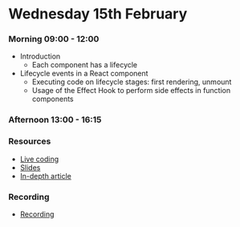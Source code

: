 # Wednesday 15th February

### Morning 09:00 - 12:00
  
  - Introduction
    - Each component has a lifecycle
- Lifecycle events in a React component 
   - Executing code on lifecycle stages: first rendering, unmount
   - Usage of the Effect Hook to perform side effects in function components

### Afternoon 13:00 - 16:15



### Resources
- [Live coding](https://github.com/FBWE22-E08/SPA-Lessons/tree/main/2%2015.02%20example-use-effect)
- [Slides](https://docs.google.com/presentation/d/15znWgS1OuIEAHsia-RejhtT9GroIQH_pgZCezeHcc94/edit#slide=id.g20882762794_0_220)
- [In-depth article](https://dmitripavlutin.com/react-useeffect-explanation)



### Recording
- [Recording](https://us02web.zoom.us/rec/share/3pv9veYcSUylVhDmfPBa1GQNdtAibsYtidZ7vzekVOi5NXgM7mLXPgEbS0Ead2Lg.NtRWaCFJ8y80XNeh)
